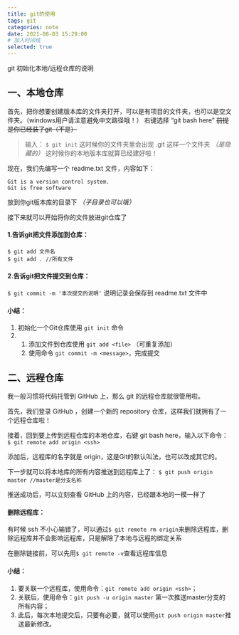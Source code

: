 ```yaml
---
title: git的使用
tags: git
categories: note
date: 2021-08-03 15:29:00
# 加入时间线
selected: true
---
```


git 初始化本地/远程仓库的说明

<!-- more -->

## 一、本地仓库
首先，把你想要创建版本库的文件夹打开，可以是有项目的文件夹，也可以是空文件夹。（windows用户请注意避免中文路径哦！）
右键选择 “git bash here”  ~~前提是你已经装了git（不是）~~
> 输入：
``$ git init``
这时候你的文件夹里会出现 .git 这样一个文件夹 *（是隐藏的）*
这时候你的本地版本库就算已经建好啦！

现在，我们先编写一个 readme.txt 文件，内容如下：
```
Git is a version control system.
Git is free software
```
放到你git版本库的目录下 *（子目录也可以哦）*

接下来就可以开始将你的文件放进git仓库了
#### 1.告诉git把文件添加到仓库：
```
$ git add 文件名
$ git add . //所有文件
```
#### 2.告诉git把文件提交到仓库：
``$ git commit -m '本次提交的说明'``
说明记录会保存到 readme.txt 文件中

#### 小结：
1. 初始化一个Git仓库使用 ``git init`` 命令
2. 1. 添加文件到仓库使用 ``git add <file>`` （可重复添加）
   2. 使用命令 ``git commit -m <message>``，完成提交


## 二、远程仓库
我一般习惯将代码托管到 GitHub 上，那么 git 的远程仓库就很管用啦。

首先，我们登录 GitHub ，创建一个新的 repository 仓库，这样我们就拥有了一个远程仓库啦！

接着，回到要上传到远程仓库的本地仓库，右键 git bash here，输入以下命令：
``$ git remote add origin <ssh>``

添加后，远程库的名字就是 origin，这是Git的默认叫法，也可以改成其它的。

下一步就可以将本地库的所有内容推送到远程库上了：
``$ git push origin master //master是分支名称``  

推送成功后，可以立刻查看 GitHub 上的内容，已经跟本地的一模一样了

#### 删除远程库：
有时候 ssh 不小心输错了，可以通过``$ git remote rm origin``来删除远程库，删除远程库并不会影响远程库，只是解除了本地与远程的绑定关系

在删除链接前，可以先用``$ git remote -v``查看远程库信息

#### 小结：
1. 要关联一个远程库，使用命令：``git remote add origin <ssh>``；
2. 关联后，使用命令：``git push -u origin master`` 第一次推送master分支的所有内容；
3. 此后，每次本地提交后，只要有必要，就可以使用``git push origin master``推送最新修改。